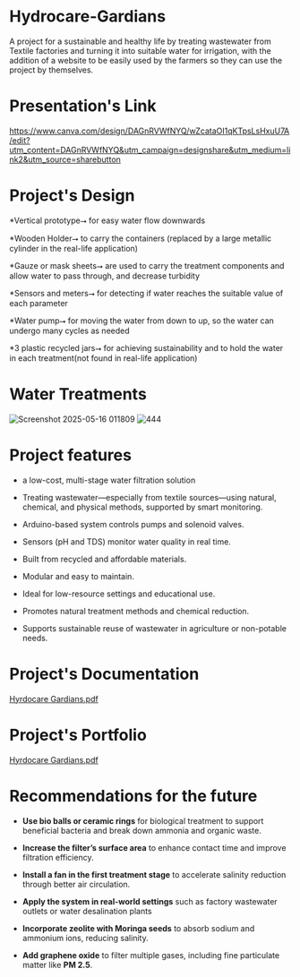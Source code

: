 # Hydrocare-Gardians
A project for a sustainable and healthy life by treating wastewater from Textile factories and turning it into suitable water for irrigation, with the addition of a website to be easily used by the farmers so they can use the project by themselves.
# Presentation's Link
https://www.canva.com/design/DAGnRVWfNYQ/wZcataOI1qKTpsLsHxuU7A/edit?utm_content=DAGnRVWfNYQ&utm_campaign=designshare&utm_medium=link2&utm_source=sharebutton
# Project's Design
*Vertical prototype⭢ for easy water flow downwards

*Wooden Holder⭢ to carry the containers (replaced by a large metallic cylinder in the real-life application)

*Gauze or mask sheets⭢ are used to carry the treatment components and allow water to pass through, and decrease turbidity

*Sensors and meters⭢ for detecting if water reaches the suitable value of each parameter 

*Water pump⭢ for moving the water from down to up, so the water can undergo many cycles as needed

*3 plastic recycled jars⭢ for achieving sustainability and to hold the water in each treatment(not found in real-life application)
# Water Treatments
![Screenshot 2025-05-16 011809](https://github.com/user-attachments/assets/3866970e-eb00-40c1-a0dc-69b7b2c2aa7f)
![444](https://github.com/user-attachments/assets/9468a8a3-8bde-4db8-b07b-5430553f9a7f)
# Project features

* a low-cost, multi-stage water filtration solution
  
* Treating wastewater—especially from textile sources—using natural, chemical, and physical methods, supported by smart monitoring.

* Arduino-based system controls pumps and solenoid valves.
  
* Sensors (pH and TDS) monitor water quality in real time.

* Built from recycled and affordable materials.
  
* Modular and easy to maintain.

* Ideal for low-resource settings and educational use.

* Promotes natural treatment methods and chemical reduction.
  
* Supports sustainable reuse of wastewater in agriculture or non-potable needs.
# Project's Documentation 
[Hyrdocare Gardians.pdf](https://github.com/user-attachments/files/20235298/Hyrdocare.Gardians.pdf)
# Project's Portfolio
[Hyrdocare Gardians.pdf](https://github.com/user-attachments/files/20235423/Hyrdocare.Gardians.pdf)
# Recommendations for the future
* **Use bio balls or ceramic rings** for biological treatment to support beneficial bacteria and break down ammonia and organic waste.
  
* **Increase the filter’s surface area** to enhance contact time and improve filtration efficiency.
  
* **Install a fan in the first treatment stage** to accelerate salinity reduction through better air circulation.
  
* **Apply the system in real-world settings** such as factory wastewater outlets or water desalination plants
  
* **Incorporate zeolite with Moringa seeds** to absorb sodium and ammonium ions, reducing salinity.
  
* **Add graphene oxide** to filter multiple gases, including fine particulate matter like **PM 2.5**.

